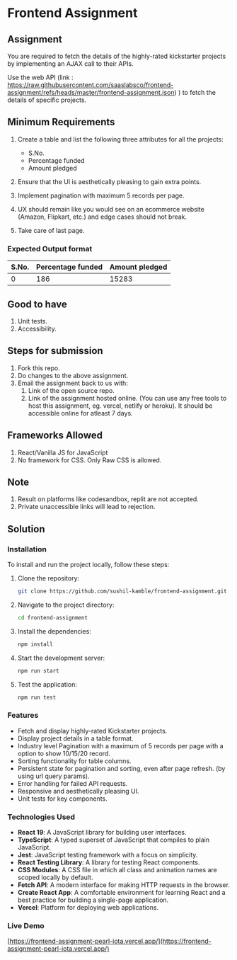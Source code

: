 # Frontend Assignment


## Assignment

You are required to fetch the details of the highly-rated kickstarter projects by implementing an AJAX call to their APIs.

Use the web API (link : https://raw.githubusercontent.com/saaslabsco/frontend-assignment/refs/heads/master/frontend-assignment.json) ) to fetch the details of specific projects.

## Minimum Requirements

1. Create a table and list the following three attributes for all the projects:
    * S.No.
    * Percentage funded
    * Amount pledged

1. Ensure that the UI is aesthetically pleasing to gain extra points.
1. Implement pagination with maximum 5 records per page.
1. UX should remain like you would see on an ecommerce website (Amazon, Flipkart, etc.) and edge cases should not break.
1. Take care of last page.

### Expected Output format

| **S.No.** | **Percentage funded** | **Amount pledged** |
|-----------|-----------------------|--------------------|
| 0         | 186                   | 15283              |


## Good to have

1. Unit tests.
1. Accessibility.


## Steps for submission

1. Fork this repo.
1. Do changes to the above assignment.
1. Email the assignment back to us with:
    1. Link of the open source repo.
    1. Link of the assignment hosted online. (You can use any free tools to host this assignment, eg. vercel, netlify or heroku). It should be accessible online for atleast 7 days.


## Frameworks Allowed
1. React/Vanilla JS for JavaScript
1. No framework for CSS. Only Raw CSS is allowed.

## Note

1. Result on platforms like codesandbox, replit are not accepted. 
1. Private unaccessible links will lead to rejection.


## Solution
### Installation

To install and run the project locally, follow these steps:

1. Clone the repository:
    ```sh
    git clone https://github.com/sushil-kamble/frontend-assignment.git
    ```
2. Navigate to the project directory:
    ```sh
    cd frontend-assignment
    ```
3. Install the dependencies:
    ```sh
    npm install
    ```
4. Start the development server:
    ```sh
    npm run start
    ```
5. Test the application:
    ```sh
    npm run test
    ```

### Features

- Fetch and display highly-rated Kickstarter projects.
- Display project details in a table format.
- Industry level Pagination with a maximum of 5 records per page with a option to show 10/15/20 record.
- Sorting functionality for table columns.
- Persistent state for pagination and sorting, even after page refresh. (by using url query params).
- Error handling for failed API requests.
- Responsive and aesthetically pleasing UI.
- Unit tests for key components.

### Technologies Used

- **React 19**: A JavaScript library for building user interfaces.
- **TypeScript**: A typed superset of JavaScript that compiles to plain JavaScript.
- **Jest**: JavaScript testing framework with a focus on simplicity.
- **React Testing Library**: A library for testing React components.
- **CSS Modules**: A CSS file in which all class and animation names are scoped locally by default.
- **Fetch API**: A modern interface for making HTTP requests in the browser.
- **Create React App**: A comfortable environment for learning React and a best practice for building a single-page application.
- **Vercel**: Platform for deploying web applications.

### Live Demo
[https://frontend-assignment-pearl-iota.vercel.app/](https://frontend-assignment-pearl-iota.vercel.app/)